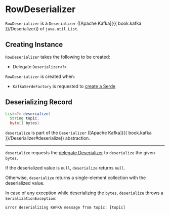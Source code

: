 # RowDeserializer

`RowDeserializer` is a `Deserializer` ([Apache Kafka]({{ book.kafka }}/Deserializer)) of `java.util.List`.

## Creating Instance

`RowDeserializer` takes the following to be created:

* <span id="delegate"> Delegate `Deserializer<?>`

`RowDeserializer` is created when:

* `KafkaSerdeFactory` is requested to [create a Serde](KafkaSerdeFactory.md#createSerde)

## <span id="deserialize"> Deserializing Record

```java
List<?> deserialize(
  String topic,
  byte[] bytes)
```

`deserialize` is part of the `Deserializer` ([Apache Kafka]({{ book.kafka }}/Deserializer#deserialize)) abstraction.

---

`deserialize` requests the [delegate Deserializer](#delegate) to `deserialize` the given `bytes`.

If the deserialized value is `null`, `deserialize` returns `null`.

Otherwise, `deserialize` returns a single-element collection with the deserialized value.

In case of any exception while deserializing the `bytes`, `deserialize` throws a `SerializationException`:

```text
Error deserializing KAFKA message from topic: [topic]
```
